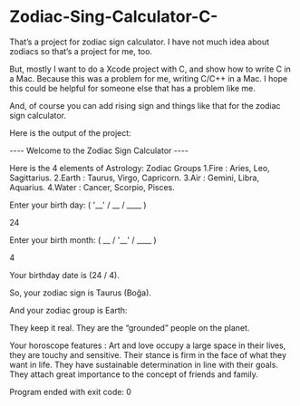 # Zodiac-Sing-Calculator-C-

That’s a project for zodiac sign calculator. I have not much idea about zodiacs so that’s a project for me, too. 

But, mostly I want to do a Xcode project with C, and show how to write C in a Mac. Because this was a problem for me, writing C/C++ in a Mac. I hope this could be helpful for someone else that has a problem like me. 

And, of course you can add rising sign and things like that for the zodiac sign calculator.


Here is the output of the project:

---- Welcome to the Zodiac Sign Calculator ----

Here is the 4 elements of Astrology: Zodiac Groups
1.Fire : Aries, Leo, Sagittarius.
2.Earth : Taurus, Virgo, Capricorn.
3.Air : Gemini, Libra, Aquarius.
4.Water : Cancer, Scorpio, Pisces.

Enter your birth day: ( '__' / __ / ____ ) 

24

Enter your birth month: ( __ / '__' / ____ ) 

4

Your birthday date is (24 / 4).


So, your zodiac sign is Taurus (Boğa).

And your zodiac group is Earth:

They keep it real. They are the “grounded” people on the planet.


Your horoscope features : Art and love occupy a large space in their lives, they are touchy and sensitive.
Their stance is firm in the face of what they want in life. They have sustainable determination in line with their goals.
They attach great importance to the concept of friends and family.


Program ended with exit code: 0
